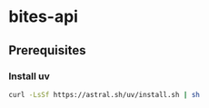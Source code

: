 # bites-api

## Prerequisites

### Install uv

```bash
curl -LsSf https://astral.sh/uv/install.sh | sh
```
